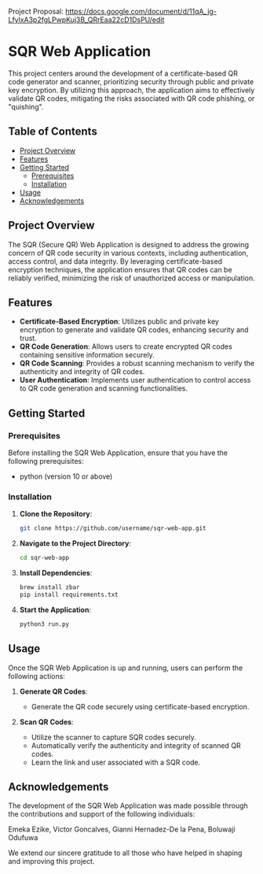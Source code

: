 Project Proposal: https://docs.google.com/document/d/11qA_jg-LfylxA3p2fgLPwpKuj3B_QRrEaa22cD1DsPU/edit

# SQR Web Application

This project centers around the development of a certificate-based QR code generator and scanner, prioritizing security through public and private key encryption. By utilizing this approach, the application aims to effectively validate QR codes, mitigating the risks associated with QR code phishing, or "quishing".

## Table of Contents

- [Project Overview](#project-overview)
- [Features](#features)
- [Getting Started](#getting-started)
  - [Prerequisites](#prerequisites)
  - [Installation](#installation)
- [Usage](#usage)
- [Acknowledgements](#acknowledgements)

## Project Overview

The SQR (Secure QR) Web Application is designed to address the growing concern of QR code security in various contexts, including authentication, access control, and data integrity. By leveraging certificate-based encryption techniques, the application ensures that QR codes can be reliably verified, minimizing the risk of unauthorized access or manipulation.

## Features

- **Certificate-Based Encryption**: Utilizes public and private key encryption to generate and validate QR codes, enhancing security and trust.
- **QR Code Generation**: Allows users to create encrypted QR codes containing sensitive information securely.
- **QR Code Scanning**: Provides a robust scanning mechanism to verify the authenticity and integrity of QR codes.
- **User Authentication**: Implements user authentication to control access to QR code generation and scanning functionalities.


## Getting Started

### Prerequisites

Before installing the SQR Web Application, ensure that you have the following prerequisites:

- python (version 10 or above)


### Installation

1. **Clone the Repository**: 
   ```bash
   git clone https://github.com/username/sqr-web-app.git
   ```

2. **Navigate to the Project Directory**:
   ```bash
   cd sqr-web-app
   ```

3. **Install Dependencies**:
   ```bash
   brew install zbar
   pip install requirements.txt
   ```


5. **Start the Application**:
   ```bash
   python3 run.py
   ```

## Usage

Once the SQR Web Application is up and running, users can perform the following actions:

1. **Generate QR Codes**:
   - Generate the QR code securely using certificate-based encryption.

2. **Scan QR Codes**:
   - Utilize the scanner to capture SQR codes securely.
   - Automatically verify the authenticity and integrity of scanned QR codes.
   - Learn the link and user associated with a SQR code.


## Acknowledgements

The development of the SQR Web Application was made possible through the contributions and support of the following individuals:

Emeka Ezike, Victor Goncalves, Gianni Hernadez-De la Pena, Boluwaji Odufuwa

We extend our sincere gratitude to all those who have helped in shaping and improving this project.
